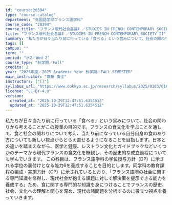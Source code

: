 ```yaml
---
id: "course:20394"
type: "course-catalog"
department: "外国語学部フランス語学科"
course_code: "20394"
course_title: "フランス現代社会各論Ⅱ ／STUDIES IN FRENCH CONTEMPORARY SOCIETY II"
title: "フランス現代社会各論Ⅱ ／STUDIES IN FRENCH CONTEMPORARY SOCIETY II"
summary: "私たちが日々当たり前に行っている「食べる」という営みについて、社会の関わりから考えることがこの授業の目的です。フランスの食文化を学ぶことを通して、食と社会の関わりについて考え、当たり前になっている自分自身の食のあり方についても新しい視点から…"
tags: []
campus: ""
term: ""
period: "水2／Wed 2"
course_type: "秋学期／Fall"
credits: 2
year: "2025年度／2025 Academic Year 秋学期／FALL SEMESTER"
main_instructor: "齋藤 由佳"
instructors: ["[]"]
syllabus_url: "https://www.dokkyo.ac.jp/research/syllabus/2025/0103/0103_20394_ja_JP.html"
license: "CC-BY-4.0"
version:
  created_at: "2025-10-29T12:47:51.635451Z"
  updated_at: "2025-10-29T12:47:51.635451Z"
---
```

私たちが日々当たり前に行っている「食べる」という営みについて、社会の関わりから考えることがこの授業の目的です。フランスの食文化を学ぶことを通して、食と社会の関わりについて考え、当たり前になっている自分自身の食のあり方についても新しい視点からとらえ直せるようになることを目指します。日本との違いを踏まえながら、医学と健康、レストラン文化とガイドブックなどいくつかのテーマから現代フランスの食文化を概観し、その歴史的な成立過程についても学んでいきます。 この科目は、フランス語学科の学位授与方針（DP）に示される学位の裏付けとなる能力6を養成することを目的とします。同学科の教育課程の編成・実施方針（CP）に示されているとおり、「フランス語圏の社会に関する専門知識を修得し、現代社会が抱える課題に対して解決策を提示できる能力を養成する」ため、食に関する専門的な知識を身につけることでフランスの歴史、社会、文化への理解と関心を深め、現代の諸問題を分析するのに役立つ視点を養っていきます。
